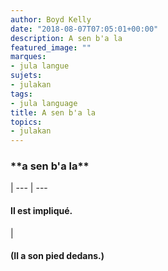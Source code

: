 ```yaml
---
author: Boyd Kelly
date: "2018-08-07T07:05:01+00:00"
description: A sen b'a la
featured_image: ""
marques:
- jula langue
sujets:
- julakan
tags:
- jula language
title: A sen b'a la
topics:
- julakan
---
```


<h3>**a sen b'a la**</h3> |  
--- | ---
<h4>Il est impliqué.</h4> | <h4>(Il a son pied dedans.)</h4>
